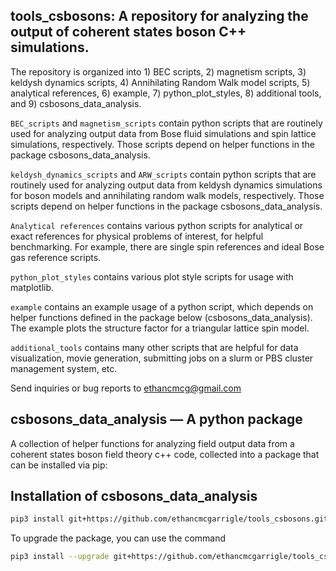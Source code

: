 ## tools_csbosons: A repository for analyzing the output of coherent states boson C++ simulations. 
The repository is organized into 1) BEC scripts, 2) magnetism scripts, 3) keldysh dynamics scripts, 4) Annihilating Random Walk model scripts, 5) analytical references, 6) example, 7) python_plot_styles, 8) additional tools, and 9) csbosons_data_analysis.

`BEC_scripts` and `magnetism_scripts` contain python scripts that are routinely used for analyzing output data from Bose fluid simulations and spin lattice simulations, respectively.
   Those scripts depend on helper functions in the package csbosons_data_analysis. 

`keldysh_dynamics_scripts` and `ARW_scripts` contain python scripts that are routinely used for analyzing output data from keldysh dynamics simulations for boson models and annihilating random walk models, respectively. Those scripts depend on helper functions in the package csbosons_data_analysis. 

`Analytical references` contains various python scripts for analytical or exact references for physical problems of interest, for helpful benchmarking. For example, there are single spin references and ideal Bose gas reference scripts. 

`python_plot_styles` contains various plot style scripts for usage with matplotlib. 

`example` contains an example usage of a python script, which depends on helper functions defined in the package below (csbosons_data_analysis). The example plots the structure factor for a triangular lattice spin model. 

`additional_tools` contains many other scripts that are helpful for data visualization, movie generation, submitting jobs on a slurm or PBS cluster management system, etc. 

Send inquiries or bug reports to ethancmcg@gmail.com 


## csbosons_data_analysis — A python package  

A collection of helper functions for analyzing field output data from a coherent states boson field theory c++ code, collected into a package that can be installed via pip:

## Installation of csbosons_data_analysis
```bash
pip3 install git+https://github.com/ethancmcgarrigle/tools_csbosons.git#subdirectory=csbosons_data_analysis
```

To upgrade the package, you can use the command 
```bash
pip3 install --upgrade git+https://github.com/ethancmcgarrigle/tools_csbosons.git#subdirectory=csbosons_data_analysis
```
